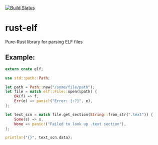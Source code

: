 [![Build Status](https://travis-ci.org/cole14/rust-elf.svg?branch=master)](https://travis-ci.org/cole14/rust-elf)

# rust-elf
Pure-Rust library for parsing ELF files

## Example:
```rust
extern crate elf;

use std::path::Path;

let path = Path::new("/some/file/path");
let file = match elf::File::open(&path) {
    Ok(f) => f,
    Err(e) => panic!("Error: {:?}", e),
};

let text_scn = match file.get_section(String::from_str(".text")) {
    Some(s) => s,
    None => panic!("Failed to look up .text section"),
};

println!("{}", text_scn.data);

```
